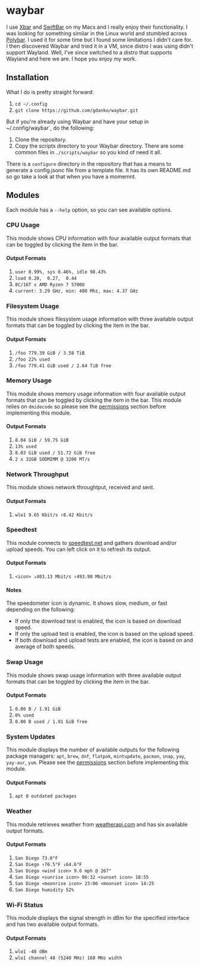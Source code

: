 # waybar
I use [Xbar](https://xbarapp.com) and [SwiftBar](https://swiftbar.app) on my Macs and I really enjoy their functionality. I was looking for something similar in the Linux world and stumbled across [Polybar](https://polybar.github.io). I used it for some time but I found some limitations I didn't care for. I then discovered Waybar and tried it in a VM, since distro I was using didn't support Wayland. Well, I've since switched to a distro that supports Wayland and here we are. I hope you enjoy my work.

## Installation
What I do is pretty straight forward:
1. `cd ~/.config`
2. `git clone https://github.com/gdanko/waybar.git`

But if you're already using Waybar and have your setup in ~/.config/waybar`, do the following:
1. Clone the repository.
2. Copy the scripts directory to your Waybar directory. There are some common files in `./scripts/waybar` so you kind of need it all.

There is a `configure` directory in the repository that has a means to generate a config.jsonc file from a template file. It has its own README.md so go take a look at that when you have a momemnt.

## Modules
Each module has a `--help` option, so you can see available options.

### CPU Usage
This module shows CPU information with four available output formats that can be toggled by clicking the item in the bar.

#### Output Formats
1. `user 0.99%, sys 0.46%, idle 98.43%`
2. `load 0.20,  0.27,  0.44`
3. `8C/16T x AMD Ryzen 7 5700U`
4. `current: 3.29 GHz, min: 400 Mhz, max: 4.37 GHz`

### Filesystem Usage
This module shows filesystem usage information with three available output formats that can be toggled by clicking the item in the bar.

#### Output Formats
1. `/foo 779.39 GiB / 3.58 TiB`
2. `/foo 22% used`
3. `/foo 779.41 GiB used / 2.64 TiB free`

### Memory Usage
This module shows memory usage information with four available output formats that can be toggled by clicking the item in the bar. This module relies on `dmidecode` so please see the [permissions](#permissions) section before implementing this module.

#### Output Formats
1. `8.04 GiB / 59.75 GiB`
2. `13% used`
3. `8.03 GiB used / 51.72 GiB free`
4. `2 x 32GB SODMIMM @ 3200 MT/s`

### Network Throughput
This module shows network throughtput, received and sent.

#### Output Formats
1. `wlo1 9.65 Kbit/s ↑8.42 Kbit/s`

### Speedtest
This module connects to [speedtest.net](https://speedtest.net) and gathers download and/or upload speeds. You can left click on it to refresh its output.

#### Output Formats
1. `<icon> ↓403.13 Mbit/s ↑493.98 Mbit/s`

#### Notes
The speedometer icon is dynamic. It shows slow, medium, or fast depending on the following:
- If only the download test is enabled, the icon is based on download speed.
- If only the upload test is enabled, the icon is based on the upload speed.
- If both download and upload tests are enabled, the icon is based on and average of both speeds.

### Swap Usage
This module shows swap usage information with three available output formats that can be toggled by clicking the item in the bar.

#### Output Formats
1. `0.00 B / 1.91 GiB`
2. `0% used`
3. `0.00 B used / 1.91 GiB free`

### System Updates
This module displays the number of available outputs for the following package managers: `apt`, `brew`, `dnf`, `flatpak`, `mintupdate`, `pacman`, `snap`, `yay`, `yay-aur`, `yum`. Please see the [permissions](#permissions) section before implementing this module.

#### Output Formats
1. `apt 0 outdated packages`

### Weather
This module retrieves weather from [weatherapi.com](https://www.weatherapi.com) and has six available output formats.

#### Output Formats
1. `San Diego 73.0°F`
2. `San Diego ↑76.5°F ↓64.6°F`
3. `San Diego <wind icon> 9.6 mph @ 267°`
4. `San Diego <sunrise icon> 06:32 <sunset icon> 18:55`
5. `San Diego <moonrise icon> 23:06 <moonset icon> 14:25`
6. `San Diego humidity 52%`

### Wi-Fi Status
This module displays the signal strength in dBm for the specified interface and has two available output formats.

#### Output Formats
1. `wlo1 -48 dBm`
2. `wlo1 channel 48 (5240 MHz) 160 MHz width`
